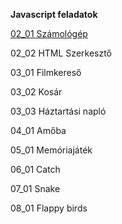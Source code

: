 <b>Javascript feladatok</b>

<a href="https://github.com/agiwunderlich/JS_02_01_Szamologep">02_01 Számológép</a>

02_02 HTML Szerkesztő

03_01 Filmkereső

03_02 Kosár

03_03 Háztartási napló

04_01 Amőba

05_01 Memóriajáték

06_01 Catch

07_01 Snake

08_01 Flappy birds
